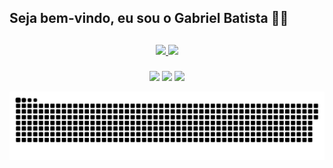 <h2>Seja bem-vindo, eu sou o Gabriel Batista 👨‍💻</h2>

##

<div align="center">
  <a href="https://github.com/gabriel3atista">
  <img height="170em" src="https://github-readme-stats.vercel.app/api?username=gabriel3atista&show_icons=true&hide_border=true&bg_color=1A1A27&text_color=D5D5D6&title_color=FD4466&icon_color=FFB23E&include_all_commits=true&count_private=true"/>
  <img height="170em" src="https://github-readme-stats.vercel.app/api/top-langs/?username=gabriel3atista&layout=compact&langs_count=7&hide_border=true&bg_color=1A1A27&text_color=D5D5D6&title_color=FD4466&icon_color=FFB23E"/>
</div>
  
###
  
<div align="center"> 
  <a href="https://www.youtube.com/channel/UC0N3QK7iD3ouYk3YiErGKfg" target="_blank"><img src="https://img.shields.io/badge/YouTube-FF0000?style=for-the-badge&logo=youtube&logoColor=white" target="_blank"></a>
  <a href="https://instagram.com/gabriel3atista" target="_blank"><img src="https://img.shields.io/badge/-Instagram-%23E4405F?style=for-the-badge&logo=instagram&logoColor=white" target="_blank"></a>
  <a href="https://www.linkedin.com/in/gabriel3atista" target="_blank"><img src="https://img.shields.io/badge/-LinkedIn-%230077B5?style=for-the-badge&logo=linkedin&logoColor=white" target="_blank"></a> 
 
![Snake animation](https://github.com/gabriel3atista/gabriel3atista/blob/output/github-contribution-grid-snake.svg)
 
</div>
